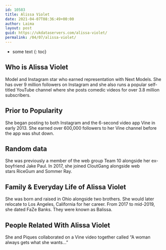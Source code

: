 ```yaml
---
id: 10583
title: Alissa Violet
date: 2021-04-07T08:36:49+00:00
author: Laima
layout: post
guid: https://ukdataservers.com/alissa-violet/
permalink: /04/07/alissa-violet/
---
```


* some text
{: toc}


## Who is Alissa Violet
                  
                  
                  
Model and Instagram star who earned representation with Next Models. She has over 9 million followers on Instagram and she also runs a popular self-titled YouTube channel where she posts comedic videos for over 3.8 million subscribers. 
                  
              
            
              
            
                
                
                
## Prior to Popularity
                  
                  
                  
She began posting to both Instagram and the 6-second video app Vine in early 2013. She earned over 600,000 followers to her Vine channel before the app was shut down.
                  
              
            
              
            
                
                
                
## Random data
                  
                  
                  
She was previously a member of the web group Team 10 alongside her ex-boyfriend Jake Paul. In 2017, she joined CloutGang alongside web stars RiceGum and Sommer Ray. 
                  
              
            
              
            
                
                
                
## Family & Everyday Life of Alissa Violet
                  
                  
                  
She was born and raised in Ohio alongside two brothers. She would later relocate to Los Angeles, California for her career. From 2017 to mid-2019, she dated FaZe Banks. They were known as Balissa.  
                  
              
            
              
            
                
                
                
## People Related With Alissa Violet
                  
                  
                  
She and Piques collaborated on a Vine video together called &#8220;A woman always gets what she wants&#8230;&#8221; 
                  
              
            
              
            
                
              
            
              
              
            
            
              
            
          
          
          